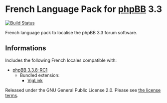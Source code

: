 # French Language Pack for [phpBB](https://www.phpbb.com/) 3.3

[![Build Status](https://github.com/qiaeru/phpbb-language-fr/workflows/Validation/badge.svg?branch=3.3.x)](https://github.com/qiaeru/phpbb-language-fr/actions?query=branch%3A3.3.x)

French language pack to localise the phpBB 3.3 forum software.

## Informations

Includes the following French locales compatible with:

- [phpBB 3.3.8-RC1](https://github.com/phpbb/phpbb/releases/tag/release-3.3.8-RC1)
  - Bundled extension:
    - [VigLink](https://github.com/phpbb-extensions/viglink)

Released under the GNU General Public License 2.0. Please see [the license terms](https://github.com/qiaeru/phpbb-language-fr/blob/3.3.x/language/fr/LICENSE).
